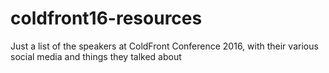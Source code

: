 # coldfront16-resources
Just a list of the speakers at ColdFront Conference 2016, with their various social media and things they talked about
